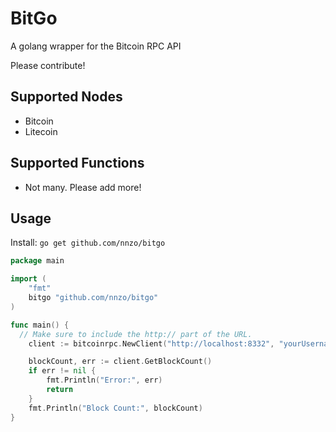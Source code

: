 # BitGo
A golang wrapper for the Bitcoin RPC API

Please contribute!

## Supported Nodes
* Bitcoin
* Litecoin

## Supported Functions
* Not many. Please add more!

## Usage

Install:
`go get github.com/nnzo/bitgo`

```go
package main

import (
	"fmt"
	bitgo "github.com/nnzo/bitgo"
)

func main() {
  // Make sure to include the http:// part of the URL.
	client := bitcoinrpc.NewClient("http://localhost:8332", "yourUsername", "yourPassword")

	blockCount, err := client.GetBlockCount()
	if err != nil {
		fmt.Println("Error:", err)
		return
	}
	fmt.Println("Block Count:", blockCount)
}
```